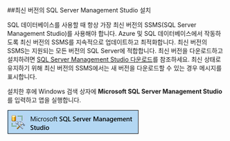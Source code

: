 ##최신 버전의 SQL Server Management Studio 설치

  SQL 데이터베이스를 사용할 때 항상 가장 최신 버전의 SSMS(SQL Server Management Studio)를 사용해야 합니다. Azure 및 SQL 데이터베이스에서 작동하도록 최신 버전의 SSMS를 지속적으로 업데이트하고 최적화합니다. 최신 버전의 SSMS는 지원되는 모든 버전의 SQL Server에 적합합니다. 최신 버전을 다운로드하고 설치하려면 [SQL Server Management Studio 다운로드](https://msdn.microsoft.com/library/mt238290.aspx)를 참조하세요. 최신 상태로 유지하기 위해 최신 버전의 SSMS에서는 새 버전을 다운로드할 수 있는 경우 메시지를 표시합니다.

  설치한 후에 Windows 검색 상자에 **Microsoft SQL Server Management Studio**를 입력하고 앱을 실행합니다.

  ![SQL Server Management Studio](./media/sql-server-management-studio-install/ssms.png)

<!---HONumber=AcomDC_0824_2016-->